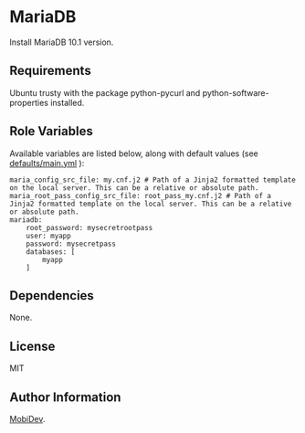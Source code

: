 MariaDB
=========

Install MariaDB 10.1 version.

Requirements
------------

Ubuntu trusty with the package python-pycurl and python-software-properties installed.

Role Variables
--------------

Available variables are listed below, along with default values (see [defaults/main.yml](defaults/main.yml) ):

    maria_config_src_file: my.cnf.j2 # Path of a Jinja2 formatted template on the local server. This can be a relative or absolute path.
    maria_root_pass_config_src_file: root_pass_my.cnf.j2 # Path of a Jinja2 formatted template on the local server. This can be a relative or absolute path.
    mariadb:
        root_password: mysecretrootpass
        user: myapp
        password: mysecretpass
        databases: [
            myapp
        ]

Dependencies
------------

None.

License
-------

MIT

Author Information
------------------

[MobiDev](http://mobidev.biz/).
